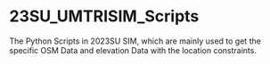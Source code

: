# 23SU_UMTRISIM_Scripts
The Python Scripts in 2023SU SIM, which are mainly used to get the specific OSM Data and elevation Data with the location constraints.
